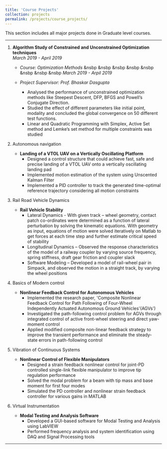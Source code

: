```yaml
---
title: 'Course Projects'
collection: projects
permalink: /projects/course_projects/
---
```


This section includes all major projects done in Graduate level courses.

---

1. **Algorithm Study of Constrained and Unconstrained Optimization techniques**  
   *March 2019 - April 2019*
   * *Course: Optimization Methods* &nsbp &nsbp &nsbp &nsbp &nsbp &nsbp &nsbp &nsbp *March 2019 - Arpil 2019*
   * *Project Supervisor: Prof. Bhaskar Dasgupta*
   
      *	Analysed the performance of unconstrained optimization methods like Steepest Descent, DFP, BFGS and Powell’s Conjugate Direction.
      * Studied the effect of different parameters like initial point, modality and concluded the global convergence on 50 different test functions.
      *	Linear and Quadratic Programming with Simplex, Active Set method and Lemke’s set method for multiple constraints was studied

2. Autonomous navigation
   * **Landing of a VTOL UAV on a Vertically Oscillating Platform**
     * Designed a control structure that could achieve fast, safe and precise landing of a VTOL UAV onto a vertically oscillating landing pad
     * Implemented motion estimation of the system using Unscented Kalman Filter
     * Implemented a PID controller to track the generated time-optimal reference trajectory considering all motion constraints
3. Rail Road Vehicle Dynamics
   * **Rail Vehicle Stability**
     * Lateral Dynamics - With given track – wheel geometry, contact patch co-ordinates were determined as a function of lateral perturbation by solving the kinematic equations. With geometry as input, equations of motion were solved iteratively on Matlab to get forces at each time step and further estimate critical speed of stability
     * Longitudinal Dynamics – Observed the response characteristics of the model of a railway coupler by varying source frequency, spring stiffness, draft gear friction and coupler slack
     * Software Modeling – Developed a model of rail-wheel pair in Simpack, and observed the motion in a straight track, by varying the wheel positions
4. Basics of Modern control
   * **Nonlinear Feedback Control for Autonomous Vehicles**
     * Implemented the research paper, 'Composite Nonlinear Feedback Control for Path Following of Four-Wheel Independently Actuated Autonomous Ground Vehicles'(AGVs')
     * Investigated  the path-following control problem for AGVs through integrated control of active front-wheel steering and direct yaw-moment control
     * Applied modified composite non-linear feedback strategy to improve the transient performance and eliminate the steady-state errors in path-following control
5. Vibration of Continuous Systems
   * **Nonlinear Control of Flexible Manipulators**
     * Designed a strain feedback nonlinear control for joint-PD controlled single-link flexible manipulator to improve tip regulation performance
     * Solved the modal problem for a beam with tip mass and base moment for first four modes
     * Simulated the PD controller and nonlinear strain feedback controller for various gains in MATLAB
6. Virtual Instrumentation
   * **Modal Testing and Analysis Software**
     * Developed a GUI-based software for Modal Testing and Analysis using LabVIEW
     * Performed frequency analysis and system identification using DAQ and Signal Processing tools   

---
